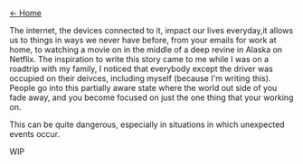 [<- Home](./the-social-effects-of-internet)

The internet, the devices connected to it, impact our lives everyday,it allows us to things in ways we never have before, from your emails for work at home, to watching a movie on in the middle of a deep revine in Alaska on Netflix. The inspiration to write this story came to me while I was on a roadtrip with my family, I noticed that everybody except the driver was occupied on their deivces, including myself (because I'm writing this). People go into this partially aware state where the world out side of you fade away, and you become focused on just the one thing that your working on. 

This can be quite dangerous, especially in situations in which unexpected events occur. 

WIP
